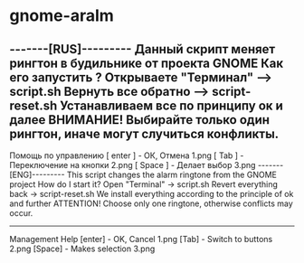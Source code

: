 # gnome-aralm
-------[RUS]---------
Данный скрипт меняет рингтон в будильнике от проекта GNOME
Как его запустить ?
Открываете "Терминал" --> script.sh
Вернуть все обратно --> script-reset.sh
Устанавливаем все по принципу ок и далее
ВНИМАНИЕ! Выбирайте только один рингтон, иначе могут случиться конфликты.
--------------------------------------------------------------------------
Помощь по управлению
[ enter ] - ОК, Отмена 1.png
[ Tab ] - Переключение на кнопки 2.png
[ Space ] - Делает выбор 3.png
-------[ENG]---------
This script changes the alarm ringtone from the GNOME project
How do I start it?
Open "Terminal" -> script.sh
Revert everything back -> script-reset.sh
We install everything according to the principle of ok and further
ATTENTION! Choose only one ringtone, otherwise conflicts may occur.
-------------------------------------------------- ------------------------
Management Help
[enter] - OK, Cancel 1.png
[Tab] - Switch to buttons 2.png
[Space] - Makes selection 3.png

